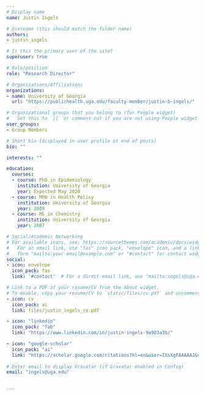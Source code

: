 ```yaml
---
# Display name
name: Justin Ingels

# Username (this should match the folder name)
authors:
- justin_ingels

# Is this the primary user of the site?
superuser: true

# Role/position
role: "Research Director"

# Organizations/Affiliations
organizations:
- name: University of Georgia
  url: "https://publichealth.uga.edu/faculty-member/justin-b-ingels/"

# Organizational groups that you belong to (for People widget)
#   Set this to `[]` or comment out if you are not using People widget.  
user_groups:
- Group Members

# Short bio (displayed in user profile at end of posts)
bio: ""

interests: ""

education: 
  courses:
  - course: PhD in Epidemiology
    institution: University of Georgia
    year: Expected May 2020
  - course: MPH in Health Policy
    institution: University of Georgia
    year: 2008
  - course: MS in Chemistry
    institution: University of Georgia
    year: 2007

# Social/Academic Networking
# For available icons, see: https://sourcethemes.com/academic/docs/widgets/#icons
#   For an email link, use "fas" icon pack, "envelope" icon, and a link in the
#   form "mailto:your-email@example.com" or "#contact" for contact widget.
social:
- icon: envelope
  icon_pack: fas
  link: '#contact'  # For a direct email link, use "mailto:ingels@uga.edu".

# Link to a PDF of your resume/CV from the About widget.
# To enable, copy your resume/CV to `static/files/cv.pdf` and uncomment the lines below.  
- icon: cv
  icon_pack: ai
  link: files/justin_ingels_cv.pdf

- icon: "linkedin"
  icon_pack: "fab"
  link: "https://www.linkedin.com/in/justin-ingels-9a903a3b/"

- icon: "google-scholar"
  icon_pack: "ai"
  link: "https://scholar.google.com/citations?hl=en&user=IXsXgFAAAAAJ&view_op=list_works&sortby=pubdate"
  
# Enter email to display Gravatar (if Gravatar enabled in Config)
email: "ingels@uga.edu"
  

---
```



